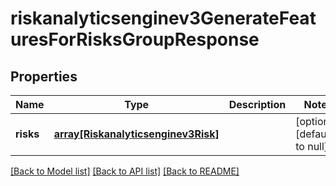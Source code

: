 # riskanalyticsenginev3GenerateFeaturesForRisksGroupResponse

## Properties
Name | Type | Description | Notes
------------ | ------------- | ------------- | -------------
**risks** | [**array[Riskanalyticsenginev3Risk]**](Riskanalyticsenginev3Risk.md) |  | [optional] [default to null]

[[Back to Model list]](../README.md#documentation-for-models) [[Back to API list]](../README.md#documentation-for-api-endpoints) [[Back to README]](../README.md)


